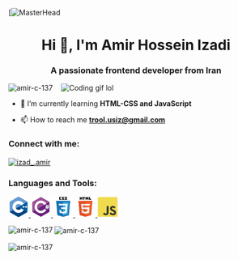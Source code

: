 [![MasterHead](https://repository-images.githubusercontent.com/588181932/e36ec678-7984-4cdd-8e4c-a3932772ff8e)
<h1 align="center">Hi 👋, I'm Amir Hossein Izadi</h1>
<h3 align="center">A passionate frontend developer from Iran</h3>
<img align="right" alt="Coding gif lol" width="400" src="https://camo.githubusercontent.com/4dbf9817863aefc88c9e8ef89a9b4023158f43c18bb8f5bbc5580709edf24a4b/68747470733a2f2f692e70696e696d672e636f6d2f6f726967696e616c732f36352f35362f63612f36353536636130383836613232393438353733633138343531363965376132312e676966">

<p align="left"> <img src="https://komarev.com/ghpvc/?username=amir-c-137&label=Profile%20views&color=0e75b6&style=flat" alt="amir-c-137" /> </p>

- 🌱 I’m currently learning **HTML-CSS and JavaScript**

- 📫 How to reach me **trool.usiz@gmail.com**

<h3 align="left">Connect with me:</h3>
<p align="left">
<a href="https://instagram.com/izad_.amir" target="blank"><img align="center" src="https://raw.githubusercontent.com/rahuldkjain/github-profile-readme-generator/master/src/images/icons/Social/instagram.svg" alt="izad_.amir" height="30" width="40" /></a>
</p>

<h3 align="left">Languages and Tools:</h3>
<p align="left"> <a href="https://www.w3schools.com/cpp/" target="_blank" rel="noreferrer"> <img src="https://raw.githubusercontent.com/devicons/devicon/master/icons/cplusplus/cplusplus-original.svg" alt="cplusplus" width="40" height="40"/> </a> <a href="https://www.w3schools.com/cs/" target="_blank" rel="noreferrer"> <img src="https://raw.githubusercontent.com/devicons/devicon/master/icons/csharp/csharp-original.svg" alt="csharp" width="40" height="40"/> </a> <a href="https://www.w3schools.com/css/" target="_blank" rel="noreferrer"> <img src="https://raw.githubusercontent.com/devicons/devicon/master/icons/css3/css3-original-wordmark.svg" alt="css3" width="40" height="40"/> </a> <a href="https://www.w3.org/html/" target="_blank" rel="noreferrer"> <img src="https://raw.githubusercontent.com/devicons/devicon/master/icons/html5/html5-original-wordmark.svg" alt="html5" width="40" height="40"/> </a> <a href="https://developer.mozilla.org/en-US/docs/Web/JavaScript" target="_blank" rel="noreferrer"> <img src="https://raw.githubusercontent.com/devicons/devicon/master/icons/javascript/javascript-original.svg" alt="javascript" width="40" height="40"/> </a> </p>

<p><img align="left" src="https://github-readme-stats.vercel.app/api/top-langs?username=amir-c-137&show_icons=true&locale=en&layout=compact" alt="amir-c-137" /></p>

<p>&nbsp;<img align="center" src="https://github-readme-stats.vercel.app/api?username=amir-c-137&show_icons=true&locale=en" alt="amir-c-137" /></p>

<p><img align="center" src="https://github-readme-streak-stats.herokuapp.com/?user=amir-c-137&" alt="amir-c-137" /></p>
